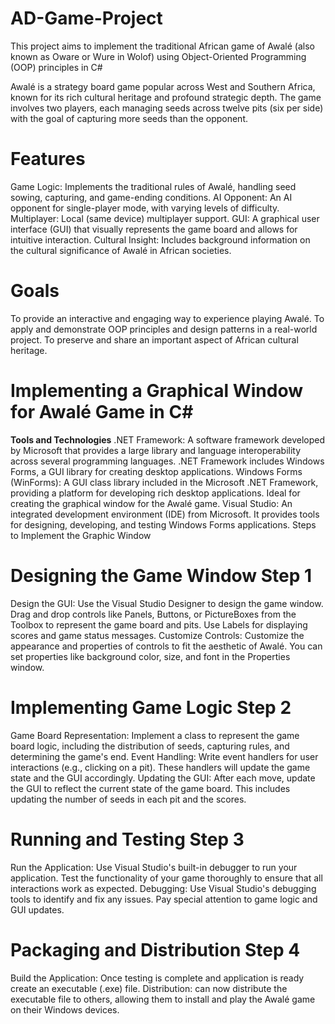 # AD-Game-Project
This project aims to implement the traditional African game of Awalé (also known as Oware or Wure in Wolof) using Object-Oriented Programming (OOP) principles in C#

Awalé is a strategy board game popular across West and Southern Africa, known for its rich cultural heritage and profound strategic depth. The game involves two players, each managing seeds across twelve pits (six per side) with the goal of capturing more seeds than the opponent.

# Features
Game Logic: Implements the traditional rules of Awalé, handling seed sowing, capturing, and game-ending conditions.
AI Opponent: An AI opponent for single-player mode, with varying levels of difficulty.
Multiplayer: Local (same device) multiplayer support.
GUI: A graphical user interface (GUI) that visually represents the game board and allows for intuitive interaction.
Cultural Insight: Includes background information on the cultural significance of Awalé in African societies.

# Goals
To provide an interactive and engaging way to experience playing Awalé.
To apply and demonstrate OOP principles and design patterns in a real-world project.
To preserve and share an important aspect of African cultural heritage.

# Implementing a Graphical Window for Awalé Game in C#
**Tools and Technologies**
.NET Framework: A software framework developed by Microsoft that provides a large library and language interoperability across several programming languages. .NET Framework includes Windows Forms, a GUI library for creating desktop applications.
Windows Forms (WinForms): A GUI class library included in the Microsoft .NET Framework, providing a platform for developing rich desktop applications. Ideal for creating the graphical window for the Awalé game.
Visual Studio: An integrated development environment (IDE) from Microsoft. It provides tools for designing, developing, and testing Windows Forms applications.
Steps to Implement the Graphic Window

# Designing the Game Window Step 1
Design the GUI: Use the Visual Studio Designer to design the game window. Drag and drop controls like Panels, Buttons, or PictureBoxes from the Toolbox to represent the game board and pits. Use Labels for displaying scores and game status messages.
Customize Controls: Customize the appearance and properties of controls to fit the aesthetic of Awalé. You can set properties like background color, size, and font in the Properties window.

# Implementing Game Logic Step 2
Game Board Representation: Implement a class to represent the game board logic, including the distribution of seeds, capturing rules, and determining the game's end.
Event Handling: Write event handlers for user interactions (e.g., clicking on a pit). These handlers will update the game state and the GUI accordingly.
Updating the GUI: After each move, update the GUI to reflect the current state of the game board. This includes updating the number of seeds in each pit and the scores.

# Running and Testing Step 3
Run the Application: Use Visual Studio's built-in debugger to run your application. Test the functionality of your game thoroughly to ensure that all interactions work as expected.
Debugging: Use Visual Studio's debugging tools to identify and fix any issues. Pay special attention to game logic and GUI updates.

# Packaging and Distribution Step 4
Build the Application: Once testing is complete and application is ready create an executable (.exe) file.
Distribution: can now distribute the executable file to others, allowing them to install and play the Awalé game on their Windows devices.
